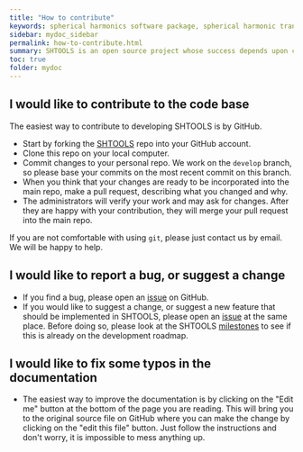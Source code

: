 ```yaml
---
title: "How to contribute"
keywords: spherical harmonics software package, spherical harmonic transform, legendre functions, multitaper spectral analysis, fortran, Python, gravity, magnetic field
sidebar: mydoc_sidebar
permalink: how-to-contribute.html
summary: SHTOOLS is an open source project whose success depends upon contributions from people like you. Even if you can not contribute code, you can report issues at GitHub and help us improve the documentation.
toc: true
folder: mydoc
---
```


## I would like to contribute to the code base

The easiest way to contribute to developing SHTOOLS is by GitHub.

* Start by forking the [SHTOOLS](https://github.com/SHTOOLS/SHTOOLS) repo into your GitHub account.
* Clone this repo on your local computer.
* Commit changes to your personal repo. We work on the `develop` branch, so please base your commits on the most recent commit on this branch.
* When you think that your changes are ready to be incorporated into the main repo, make a pull request, describing what you changed and why. 
* The administrators will verify your work and may ask for changes. After they are happy with your contribution, they will merge your pull request into the main repo.

If you are not comfortable with using `git`, please just contact us by email. We will be happy to help.

## I would like to report a bug, or suggest a change

* If you find a bug, please open an [issue](https://github.com/SHTOOLS/SHTOOLS/issues) on GitHub.
* If you would like to suggest a change, or suggest a new feature that should be implemented in SHTOOLS, please open an [issue](https://github.com/SHTOOLS/SHTOOLS/issues) at the same place. Before doing so, please look at the SHTOOLS [milestones](https://github.com/SHTOOLS/SHTOOLS/milestones) to see if this is already on the development roadmap.

## I would like to fix some typos in the documentation

* The easiest way to improve the documentation is by clicking on the "Edit me" button at the bottom of the page you are reading. This will bring you to the original source file on GitHub where you can make the change by clicking on the "edit this file" button. Just follow the instructions and don't worry, it is impossible to mess anything up.
